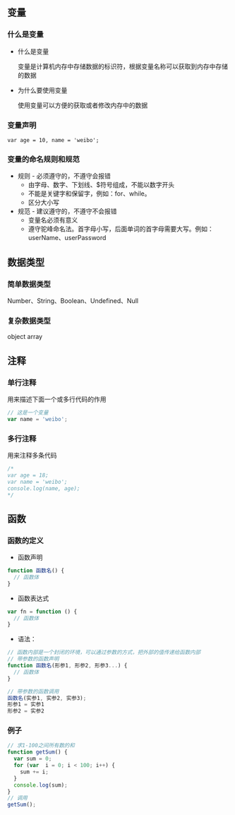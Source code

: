 ## 变量

### 什么是变量

- 什么是变量

  变量是计算机内存中存储数据的标识符，根据变量名称可以获取到内存中存储的数据

- 为什么要使用变量

  使用变量可以方便的获取或者修改内存中的数据

### 变量声明

`var age = 10, name = 'weibo';`



### 变量的命名规则和规范

- 规则 - 必须遵守的，不遵守会报错
  - 由字母、数字、下划线、$符号组成，不能以数字开头
  - 不能是关键字和保留字，例如：for、while。
  - 区分大小写
- 规范 - 建议遵守的，不遵守不会报错
  - 变量名必须有意义
  - 遵守驼峰命名法。首字母小写，后面单词的首字母需要大写。例如：userName、userPassword



## 数据类型

### 简单数据类型

Number、String、Boolean、Undefined、Null



### 复杂数据类型

object array



## 注释

### 单行注释

用来描述下面一个或多行代码的作用

```javascript
// 这是一个变量
var name = 'weibo';
```

### 多行注释

用来注释多条代码

```javascript
/*
var age = 18;
var name = 'weibo';
console.log(name, age);
*/
```

## 函数

### 函数的定义

- 函数声明

```javascript
function 函数名() {
  // 函数体
}
```

- 函数表达式

```javascript
var fn = function () {
  // 函数体
}
```



- 语法：

```javascript
// 函数内部是一个封闭的环境，可以通过参数的方式，把外部的值传递给函数内部
// 带参数的函数声明
function 函数名(形参1, 形参2, 形参3...) {
  // 函数体
}

// 带参数的函数调用
函数名(实参1, 实参2, 实参3); 
形参1 = 实参1
形参2 = 实参2
```



### 例子

```js
// 求1-100之间所有数的和
function getSum() {
  var sum = 0;
  for (var  i = 0; i < 100; i++) {
    sum += i;
  }
  console.log(sum);
}
// 调用
getSum();
```

















